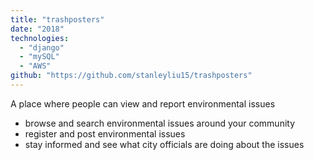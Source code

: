 ```yaml
---
title: "trashposters"
date: "2018"
technologies:
  - "django"
  - "mySQL"
  - "AWS"
github: "https://github.com/stanleyliu15/trashposters"
---
```


A place where people can view and report environmental issues

- browse and search environmental issues around your community
- register and post environmental issues
- stay informed and see what city officials are doing about the issues
